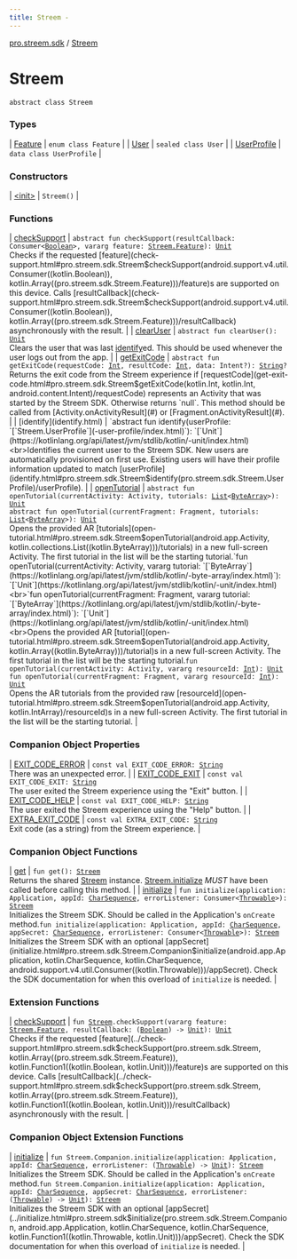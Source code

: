 ```yaml
---
title: Streem - 
---
```


[pro.streem.sdk](../index.html) / [Streem](./index.html)

# Streem

`abstract class Streem`

### Types

| [Feature](-feature/index.html) | `enum class Feature` |
| [User](-user/index.html) | `sealed class User` |
| [UserProfile](-user-profile/index.html) | `data class UserProfile` |

### Constructors

| [&lt;init&gt;](-init-.html) | `Streem()` |

### Functions

| [checkSupport](check-support.html) | `abstract fun checkSupport(resultCallback: Consumer<`[`Boolean`](https://kotlinlang.org/api/latest/jvm/stdlib/kotlin/-boolean/index.html)`>, vararg feature: `[`Streem.Feature`](-feature/index.html)`): `[`Unit`](https://kotlinlang.org/api/latest/jvm/stdlib/kotlin/-unit/index.html)<br>Checks if the requested [feature](check-support.html#pro.streem.sdk.Streem$checkSupport(android.support.v4.util.Consumer((kotlin.Boolean)), kotlin.Array((pro.streem.sdk.Streem.Feature)))/feature)s are supported on this device. Calls [resultCallback](check-support.html#pro.streem.sdk.Streem$checkSupport(android.support.v4.util.Consumer((kotlin.Boolean)), kotlin.Array((pro.streem.sdk.Streem.Feature)))/resultCallback) asynchronously with the result. |
| [clearUser](clear-user.html) | `abstract fun clearUser(): `[`Unit`](https://kotlinlang.org/api/latest/jvm/stdlib/kotlin/-unit/index.html)<br>Clears the user that was last [identify](identify.html)ed. This should be used whenever the user logs out from the app. |
| [getExitCode](get-exit-code.html) | `abstract fun getExitCode(requestCode: `[`Int`](https://kotlinlang.org/api/latest/jvm/stdlib/kotlin/-int/index.html)`, resultCode: `[`Int`](https://kotlinlang.org/api/latest/jvm/stdlib/kotlin/-int/index.html)`, data: Intent?): `[`String`](https://kotlinlang.org/api/latest/jvm/stdlib/kotlin/-string/index.html)`?`<br>Returns the exit code from the Streem experience if [requestCode](get-exit-code.html#pro.streem.sdk.Streem$getExitCode(kotlin.Int, kotlin.Int, android.content.Intent)/requestCode) represents an Activity that was started by the Streem SDK. Otherwise returns `null`. This method should be called from [Activity.onActivityResult](#) or [Fragment.onActivityResult](#). |
| [identify](identify.html) | `abstract fun identify(userProfile: `[`Streem.UserProfile`](-user-profile/index.html)`): `[`Unit`](https://kotlinlang.org/api/latest/jvm/stdlib/kotlin/-unit/index.html)<br>Identifies the current user to the Streem SDK. New users are automatically provisioned on first use. Existing users will have their profile information updated to match [userProfile](identify.html#pro.streem.sdk.Streem$identify(pro.streem.sdk.Streem.UserProfile)/userProfile). |
| [openTutorial](open-tutorial.html) | `abstract fun openTutorial(currentActivity: Activity, tutorials: `[`List`](https://kotlinlang.org/api/latest/jvm/stdlib/kotlin.collections/-list/index.html)`<`[`ByteArray`](https://kotlinlang.org/api/latest/jvm/stdlib/kotlin/-byte-array/index.html)`>): `[`Unit`](https://kotlinlang.org/api/latest/jvm/stdlib/kotlin/-unit/index.html)<br>`abstract fun openTutorial(currentFragment: Fragment, tutorials: `[`List`](https://kotlinlang.org/api/latest/jvm/stdlib/kotlin.collections/-list/index.html)`<`[`ByteArray`](https://kotlinlang.org/api/latest/jvm/stdlib/kotlin/-byte-array/index.html)`>): `[`Unit`](https://kotlinlang.org/api/latest/jvm/stdlib/kotlin/-unit/index.html)<br>Opens the provided AR [tutorials](open-tutorial.html#pro.streem.sdk.Streem$openTutorial(android.app.Activity, kotlin.collections.List((kotlin.ByteArray)))/tutorials) in a new full-screen Activity. The first tutorial in the list will be the starting tutorial.`fun openTutorial(currentActivity: Activity, vararg tutorial: `[`ByteArray`](https://kotlinlang.org/api/latest/jvm/stdlib/kotlin/-byte-array/index.html)`): `[`Unit`](https://kotlinlang.org/api/latest/jvm/stdlib/kotlin/-unit/index.html)<br>`fun openTutorial(currentFragment: Fragment, vararg tutorial: `[`ByteArray`](https://kotlinlang.org/api/latest/jvm/stdlib/kotlin/-byte-array/index.html)`): `[`Unit`](https://kotlinlang.org/api/latest/jvm/stdlib/kotlin/-unit/index.html)<br>Opens the provided AR [tutorial](open-tutorial.html#pro.streem.sdk.Streem$openTutorial(android.app.Activity, kotlin.Array((kotlin.ByteArray)))/tutorial)s in a new full-screen Activity. The first tutorial in the list will be the starting tutorial.`fun openTutorial(currentActivity: Activity, vararg resourceId: `[`Int`](https://kotlinlang.org/api/latest/jvm/stdlib/kotlin/-int/index.html)`): `[`Unit`](https://kotlinlang.org/api/latest/jvm/stdlib/kotlin/-unit/index.html)<br>`fun openTutorial(currentFragment: Fragment, vararg resourceId: `[`Int`](https://kotlinlang.org/api/latest/jvm/stdlib/kotlin/-int/index.html)`): `[`Unit`](https://kotlinlang.org/api/latest/jvm/stdlib/kotlin/-unit/index.html)<br>Opens the AR tutorials from the provided raw [resourceId](open-tutorial.html#pro.streem.sdk.Streem$openTutorial(android.app.Activity, kotlin.IntArray)/resourceId)s in a new full-screen Activity. The first tutorial in the list will be the starting tutorial. |

### Companion Object Properties

| [EXIT_CODE_ERROR](-e-x-i-t_-c-o-d-e_-e-r-r-o-r.html) | `const val EXIT_CODE_ERROR: `[`String`](https://kotlinlang.org/api/latest/jvm/stdlib/kotlin/-string/index.html)<br>There was an unexpected error. |
| [EXIT_CODE_EXIT](-e-x-i-t_-c-o-d-e_-e-x-i-t.html) | `const val EXIT_CODE_EXIT: `[`String`](https://kotlinlang.org/api/latest/jvm/stdlib/kotlin/-string/index.html)<br>The user exited the Streem experience using the "Exit" button. |
| [EXIT_CODE_HELP](-e-x-i-t_-c-o-d-e_-h-e-l-p.html) | `const val EXIT_CODE_HELP: `[`String`](https://kotlinlang.org/api/latest/jvm/stdlib/kotlin/-string/index.html)<br>The user exited the Streem experience using the "Help" button. |
| [EXTRA_EXIT_CODE](-e-x-t-r-a_-e-x-i-t_-c-o-d-e.html) | `const val EXTRA_EXIT_CODE: `[`String`](https://kotlinlang.org/api/latest/jvm/stdlib/kotlin/-string/index.html)<br>Exit code (as a string) from the Streem experience. |

### Companion Object Functions

| [get](get.html) | `fun get(): `[`Streem`](./index.html)<br>Returns the shared [Streem](./index.html) instance. [Streem.initialize](initialize.html) *MUST* have been called before calling this method. |
| [initialize](initialize.html) | `fun initialize(application: Application, appId: `[`CharSequence`](https://kotlinlang.org/api/latest/jvm/stdlib/kotlin/-char-sequence/index.html)`, errorListener: Consumer<`[`Throwable`](https://kotlinlang.org/api/latest/jvm/stdlib/kotlin/-throwable/index.html)`>): `[`Streem`](./index.html)<br>Initializes the Streem SDK. Should be called in the Application's `onCreate` method.`fun initialize(application: Application, appId: `[`CharSequence`](https://kotlinlang.org/api/latest/jvm/stdlib/kotlin/-char-sequence/index.html)`, appSecret: `[`CharSequence`](https://kotlinlang.org/api/latest/jvm/stdlib/kotlin/-char-sequence/index.html)`, errorListener: Consumer<`[`Throwable`](https://kotlinlang.org/api/latest/jvm/stdlib/kotlin/-throwable/index.html)`>): `[`Streem`](./index.html)<br>Initializes the Streem SDK with an optional [appSecret](initialize.html#pro.streem.sdk.Streem.Companion$initialize(android.app.Application, kotlin.CharSequence, kotlin.CharSequence, android.support.v4.util.Consumer((kotlin.Throwable)))/appSecret). Check the SDK documentation for when this overload of `initialize` is needed. |

### Extension Functions

| [checkSupport](../check-support.html) | `fun `[`Streem`](./index.html)`.checkSupport(vararg feature: `[`Streem.Feature`](-feature/index.html)`, resultCallback: (`[`Boolean`](https://kotlinlang.org/api/latest/jvm/stdlib/kotlin/-boolean/index.html)`) -> `[`Unit`](https://kotlinlang.org/api/latest/jvm/stdlib/kotlin/-unit/index.html)`): `[`Unit`](https://kotlinlang.org/api/latest/jvm/stdlib/kotlin/-unit/index.html)<br>Checks if the requested [feature](../check-support.html#pro.streem.sdk$checkSupport(pro.streem.sdk.Streem, kotlin.Array((pro.streem.sdk.Streem.Feature)), kotlin.Function1((kotlin.Boolean, kotlin.Unit)))/feature)s are supported on this device. Calls [resultCallback](../check-support.html#pro.streem.sdk$checkSupport(pro.streem.sdk.Streem, kotlin.Array((pro.streem.sdk.Streem.Feature)), kotlin.Function1((kotlin.Boolean, kotlin.Unit)))/resultCallback) asynchronously with the result. |

### Companion Object Extension Functions

| [initialize](../initialize.html) | `fun Streem.Companion.initialize(application: Application, appId: `[`CharSequence`](https://kotlinlang.org/api/latest/jvm/stdlib/kotlin/-char-sequence/index.html)`, errorListener: (`[`Throwable`](https://kotlinlang.org/api/latest/jvm/stdlib/kotlin/-throwable/index.html)`) -> `[`Unit`](https://kotlinlang.org/api/latest/jvm/stdlib/kotlin/-unit/index.html)`): `[`Streem`](./index.html)<br>Initializes the Streem SDK. Should be called in the Application's `onCreate` method.`fun Streem.Companion.initialize(application: Application, appId: `[`CharSequence`](https://kotlinlang.org/api/latest/jvm/stdlib/kotlin/-char-sequence/index.html)`, appSecret: `[`CharSequence`](https://kotlinlang.org/api/latest/jvm/stdlib/kotlin/-char-sequence/index.html)`, errorListener: (`[`Throwable`](https://kotlinlang.org/api/latest/jvm/stdlib/kotlin/-throwable/index.html)`) -> `[`Unit`](https://kotlinlang.org/api/latest/jvm/stdlib/kotlin/-unit/index.html)`): `[`Streem`](./index.html)<br>Initializes the Streem SDK with an optional [appSecret](../initialize.html#pro.streem.sdk$initialize(pro.streem.sdk.Streem.Companion, android.app.Application, kotlin.CharSequence, kotlin.CharSequence, kotlin.Function1((kotlin.Throwable, kotlin.Unit)))/appSecret). Check the SDK documentation for when this overload of `initialize` is needed. |

